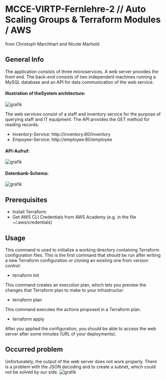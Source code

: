 # MCCE-VIRTP-Fernlehre-2 // Auto Scaling Groups & Terraform Modules / AWS
from Christoph Marchhart and Nicole Marhold

## General Info
The application consists of three microservices. A web server provides the front end. The back-end consists of two independent machines running a MySQL database and an API for data communication of the web service.

#### Illustration of theSystem architecture:
![grafik](https://user-images.githubusercontent.com/61579665/150420957-767de5b0-d899-4649-812d-e9f0b75e82d9.png)

The web services consist of a staff and inventory service for the purpose of querying staff and IT equipment.
The API provides the GET method for reading records:
- Inventory-Service: http://inventory:80/inventory
- Empoyee-Service: http://employee:80/employee

#### API-Aufruf:
![grafik](https://user-images.githubusercontent.com/61579665/150420849-017aa6f2-e770-4336-bd5a-0bb4e1fd3e66.png)

#### Datenbank-Schema:
![grafik](https://user-images.githubusercontent.com/61579665/150421026-a380eb34-e13d-467c-9a83-d2d3008a9e63.png)

## Prerequisites
- Install Terraform
- Get AWS CLI Credentials from AWS Academy (e.g. in the file ~/.aws/credentials)

## Usage
This command is used to initialize a working directory containing Terraform configuration files. This is the first command that should be run after writing a new Terraform configuration or cloning an existing one from version control:
- terraform init

This command creates an execution plan, which lets you preview the changes that Terraform plan to make to your infrastructur:
- terraform plan

This command executes the actions proposed in a Terraform plan.
- terraform apply

 After you applied the configuration, you should be able to access the web server after some minutes (URL of your deployments).
  
## Occurred problem
Unfortunately, the output of the web server does not work properly. There is a problem with the JSON decoding and to create a subnet, which could not be solved by our side.
![grafik](https://user-images.githubusercontent.com/61579665/150586711-a9841acb-a8e2-49e5-aff1-42ff08a681d6.png)
